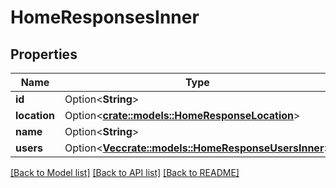 # HomeResponsesInner

## Properties

Name | Type | Description | Notes
------------ | ------------- | ------------- | -------------
**id** | Option<**String**> |  | [optional]
**location** | Option<[**crate::models::HomeResponseLocation**](HomeResponse_location.md)> |  | [optional]
**name** | Option<**String**> |  | [optional]
**users** | Option<[**Vec<crate::models::HomeResponseUsersInner>**](HomeResponse_users_inner.md)> |  | [optional]

[[Back to Model list]](../README.md#documentation-for-models) [[Back to API list]](../README.md#documentation-for-api-endpoints) [[Back to README]](../README.md)


